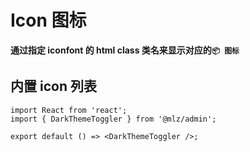 # Icon 图标

**通过指定 iconfont 的 html class 类名来显示对应的`📦 图标`**

## 内置 icon 列表

```tsx
import React from 'react';
import { DarkThemeToggler } from '@mlz/admin';

export default () => <DarkThemeToggler />;
```
